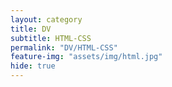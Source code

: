 ```yaml
---
layout: category
title: DV
subtitle: HTML-CSS
permalink: "DV/HTML-CSS"
feature-img: "assets/img/html.jpg"
hide: true
---
```

